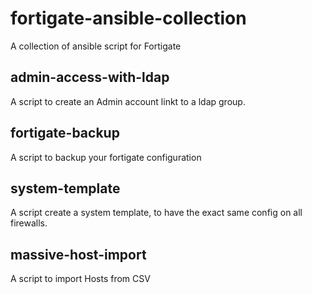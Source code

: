 # fortigate-ansible-collection

A collection of ansible script for Fortigate

## admin-access-with-ldap
A script to create an Admin account linkt to a ldap group.

## fortigate-backup
A script to backup your fortigate configuration

## system-template
A script create a system template, to have the exact same config on all firewalls.

## massive-host-import
A script to import Hosts from CSV
